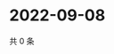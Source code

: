 # 2022-09-08

共 0 条

<!-- BEGIN WEIBO -->
<!-- 最后更新时间 Thu Sep 08 2022 17:18:50 GMT+0800 (China Standard Time) -->

<!-- END WEIBO -->
